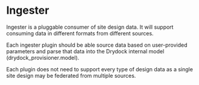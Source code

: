 # Ingester #

Ingester is a pluggable consumer of site design data. It
will support consuming data in different formats from
different sources.

Each ingester plugin should be able source data
based on user-provided parameters and parse that data
into the Drydock internal model (drydock_provisioner.model).

Each plugin does not need to support every type of design
data as a single site design may be federated from multiple
sources.